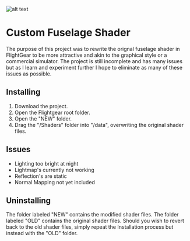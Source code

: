 ![alt text](https://i.imgur.com/Z32h8hd.png)

# Custom Fuselage Shader

The purpose of this project was to rewrite the orignal fuselage shader in FlightGear to be more attractive and akin to the graphical style or a commercial simulator. The project is still incomplete and has many issues but as I learn and experiment further I hope to eliminate as many of these issues as possible.

## Installing

1) Download the project.
2) Open the Flightgear root folder.
3) Open the "NEW" folder.
4) Drag the "/Shaders" folder into "/data", overwriting the original shader files.

## Issues

* Lighting too bright at night
* Lightmap's currently not working
* Reflection's are static
* Normal Mapping not yet included

## Uninstalling

The folder labeled "NEW" contains the modified shader files. The folder labeled "OLD" contains the original shader files. Should you wish to revert back to the old shader files, simply repeat the Installation process but instead with the "OLD" folder.
